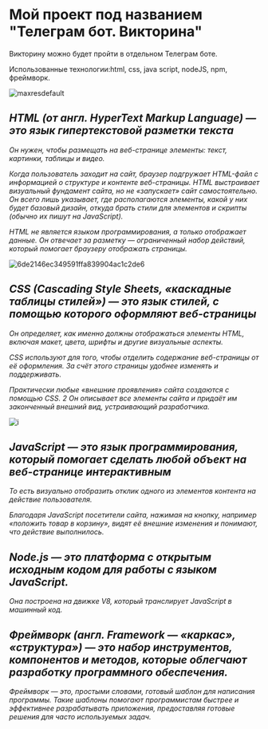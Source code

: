 # Мой проект под названием "Телеграм бот. Викторина"
Викторину можно будет пройти в отдельном Телеграм боте.

Использованные технологии:html, css, java script, nodeJS, npm, фреймворк.

![maxresdefault](https://github.com/user-attachments/assets/f1680ef1-872d-42aa-8a7c-bbf0fe3af6cd)

## *HTML (от англ. HyperText Markup Language) — это язык гипертекстовой разметки текста*
*Он нужен, чтобы размещать на веб-странице элементы: текст, картинки, таблицы и видео.*

*Когда пользователь заходит на сайт, браузер подгружает HTML-файл с информацией о структуре и контенте веб-страницы. HTML выстраивает визуальный фундамент сайта, но не «запускает» сайт самостоятельно. Он всего лишь указывает, где располагаются элементы, какой у них будет базовый дизайн, откуда брать стили для элементов и скрипты (обычно их пишут на JavaScript).*

*HTML не является языком программирования, а только отображает данные. Он отвечает за разметку — ограниченный набор действий, который помогает браузеру отображать страницы.*

![6de2146ec349591ffa839904ac1c2de6](https://github.com/user-attachments/assets/d5e9e51f-00f7-4a74-bda0-bd39b4f22009)


## *CSS (Cascading Style Sheets, «каскадные таблицы стилей») — это язык стилей, с помощью которого оформляют веб-страницы*
*Он определяет, как именно должны отображаться элементы HTML, включая макет, цвета, шрифты и другие визуальные аспекты.*

*CSS используют для того, чтобы отделить содержание веб-страницы от её оформления. За счёт этого страницы удобнее изменять и поддерживать.*

*Практически любые «внешние проявления» сайта создаются с помощью CSS. 2 Он описывает все элементы сайта и придаёт им законченный внешний вид, устраивающий разработчика.*


![i](https://github.com/user-attachments/assets/ba9cb263-df38-4f30-ae8f-45308b1bdc90)


## *JavaScript — это язык программирования, который помогает сделать любой объект на веб-странице интерактивным* ##
*То есть визуально отобразить отклик одного из элементов контента на действие пользователя.*

*Благодаря JavaScript посетители сайта, нажимая на кнопку, например «положить товар в корзину», видят её внешние изменения и понимают, что действие выполнилось.*

## *Node.js — это платформа с открытым исходным кодом для работы с языком JavaScript.*
*Она построена на движке V8, который транслирует JavaScript в машинный код.*

## *Фреймворк (англ. Framework — «каркас», «структура») — это набор инструментов, компонентов и методов, которые облегчают разработку программного обеспечения.*
*Фреймворк — это, простыми словами, готовый шаблон для написания программы. Такие шаблоны помогают программистам быстрее и эффективнее разрабатывать приложения, предоставляя готовые решения для часто используемых задач.*
